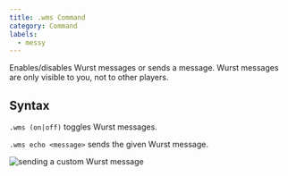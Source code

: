 ```yaml
---
title: .wms Command
category: Command
labels:
  - messy
---
```

Enables/disables Wurst messages or sends a message. Wurst messages are only visible to you, not to other players.

## Syntax
`.wms (on|off)` toggles Wurst messages.

`.wms echo <message>` sends the given Wurst message.

![sending a custom Wurst message](https://cloud.githubusercontent.com/assets/10100202/8334798/2de50484-1a9a-11e5-94f2-bf2f0e09995c.png)
